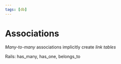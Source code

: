```yaml
---
tags: [db]
---
```


# Associations

*Many-to-many* associations implicitly create *link tables*

Rails: has_many, has_one, belongs_to